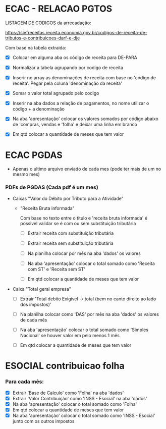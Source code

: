 # ECAC - RELACAO PGTOS

LISTAGEM DE CODIGOS da arrecadação:

https://siefreceitas.receita.economia.gov.br/codigos-de-receita-de-tributos-e-contribuicoes-darf-e-dje

Com base na tabela extraida:
- [x] Colocar em alguma aba os código de receita para DE-PARA
- [x] Normalizar a tabela agrupando por codigo de receita
- [x] Inserir no array as denominações de receita com base no 'código de receita'. Pegar pela coluna 'denominação da receita'
- [x] Somar o valor total agrupado pelo codigo
- [x] Inserir na aba dados a relação de pagamentos, no nome utilizar o código + a denominação
- [x] Na aba 'apresentação' colocar os valores somados por código abaixo de 'compras, vendas e 'folha' e deixar uma linha em branco
- [x] Em qtd colocar a quantidade de meses que tem valor


# ECAC PGDAS

* Apenas o ultimo arquivo enviado de cada mes (pode ter mais de um no mesmo mes)

### PDFs de PGDAS (Cada pdf é um mes)


- Caixas "Valor do Débito por Tributo para a Atividade"
  - "Receita Bruta informada"
  	
	Com base no texto entre o titulo e 'receita bruta informada' é possivel validar se é com ou sem substituição tributária
	- [ ] Extrair receita com substituição tributária
	- [ ] Extrair receita sem substituição tributária
	- [ ] Na planilha colocar por mês na aba 'dados' os valores
	- [ ] Na aba 'apresentação' colocar o total somado como 'Receita com ST' e 'Receita sem ST'
	- [ ] Em qtd colocar a quantidade de meses que tem valor


- Caixa "Total geral empresa"
	- [ ] Extrair 'Total debito Exigivel -> total (bem no canto direito ao lado dos impostos)'
	- [ ] Na planilha colocar como 'DAS' por mês na aba 'dados' os valores de cada mês
	- [ ] Na aba 'apresentação' colocar o total somado como 'Simples Nacional' se houver valor em pelo menos 1 mês
	- [ ] Em qtd colocar a quantidade de meses que tem valor


# ESOCIAL contribuicao folha

### Para cada mês:
 - [x] Extrair 'Base de Calculo' como 'Folha' na aba 'dados'
 - [x] Extrair 'Valor Contribuição' como 'INSS - Esocial' na aba 'dados'
 - [x] Na aba 'apresentação' colocar o total somado como 'Folha'
 - [x] Em qtd colocar a quantidade de meses que tem valor
 - [x] Na aba 'apresentação' colocar o total somado como 'INSS - Esocial' junto com os outros impostos